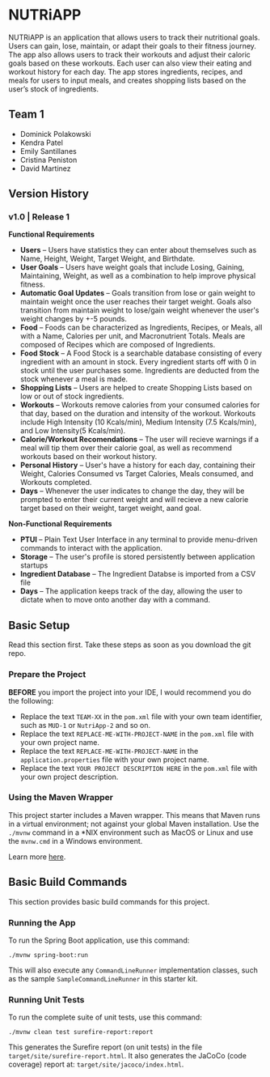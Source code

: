 # NUTRiAPP 
NUTRiAPP is an application that allows users to track their nutritional goals. Users can gain, lose, maintain, or adapt their goals to their fitness journey. The app also allows users to track their workouts and adjust their caloric goals based on these workouts. Each user can also view their eating and workout history for each day. The app stores ingredients, recipes, and meals for users to input meals, and creates shopping lists based on the user’s stock of ingredients. 

## Team 1 
- Dominick Polakowski 
- Kendra Patel 
- Emily Santillanes
- Cristina Peniston 
- David Martinez 

## Version History 

### v1.0 | Release 1

**Functional Requirements** 

- **Users** – Users have statistics they can enter about themselves such as Name, Height, Weight, Target Weight, and Birthdate. 
- **User Goals** – Users have weight goals that include Losing, Gaining, Maintaining, Weight, as well as a combination to help improve physical fitness. 
- **Automatic Goal Updates** – Goals transition from lose or gain weight to maintain weight once the user reaches their target weight. Goals also transition from maintain weight to lose/gain weight whenever the user's weight changes by +-5 pounds. 
- **Food** – Foods can be characterized as Ingredients, Recipes, or Meals, all with a Name, Calories per unit, and Macronutrient Totals. Meals are composed of Recipes which are composed of Ingredients. 
- **Food Stock** – A Food Stock is a searchable database consisting of every ingredient with an amount in stock. Every ingredient starts off with 0 in stock until the user purchases some. Ingredients are deducted from the stock whenever a meal is made. 
- **Shopping Lists** – Users are helped to create Shopping Lists based on low or out of stock ingredients. 
- **Workouts** – Workouts remove calories from your consumed calories for that day, based on the duration and intensity of the workout. Workouts include High Intensity (10 Kcals/min), Medium Intensity (7.5 Kcals/min), and Low Intensity(5 Kcals/min). 
- **Calorie/Workout Recomendations** – The user will recieve warnings if a meal will tip them over their calorie goal, as well as recommend workouts based on their workout history. 
- **Personal History** – User's have a history for each day, containing their Weight, Calories Consumed vs Target Calories, Meals consumed, and Workouts completed. 
- **Days** – Whenever the user indicates to change the day, they will be prompted to enter their current weight and will recieve a new calorie target based on their weight, target weight, aand goal. 

**Non-Functional Requirements**

- **PTUI** – Plain Text User Interface in any terminal to provide menu-driven commands to interact with the application. 
- **Storage** – The user's profile is stored persistently between application startups 
- **Ingredient Database** – The Ingredient Databse is imported from a CSV file 
- **Days** – The application keeps track of the day, allowing the user to dictate when to move onto another day with a command. 


## Basic Setup
Read this section first.  Take these steps as soon as you download the git repo.

### Prepare the Project
**BEFORE** you import the project into your IDE, I would recommend you do the following:
* Replace the text `TEAM-XX` in the `pom.xml` file with your own team identifier, such as
  `MUD-1` or `NutriApp-2` and so on.
* Replace the text `REPLACE-ME-WITH-PROJECT-NAME` in the `pom.xml` file with your own project name.
* Replace the text `REPLACE-ME-WITH-PROJECT-NAME` in the `application.properties` file with your own project name.
* Replace the text `YOUR PROJECT DESCRIPTION HERE` in the `pom.xml` file with your own project description.

### Using the Maven Wrapper
This project starter includes a Maven wrapper.  This means that Maven runs in a virtual
environment; not against your global Maven installation.  Use the `./mvnw` command in a *NIX
environment such as MacOS or Linux and use the `mvnw.cmd` in a Windows environment.

Learn more [here](https://maven.apache.org/wrapper/).

## Basic Build Commands
This section provides basic build commands for this project.

### Running the App
To run the Spring Boot application, use this command:

```shell
./mvnw spring-boot:run
```

This will also execute any `CommandLineRunner` implementation classes, such as
the sample `SampleCommandLineRunner` in this starter kit.

### Running Unit Tests
To run the complete suite of unit tests, use this command:

```shell
./mvnw clean test surefire-report:report
```

This generates the Surefire report (on unit tests) in the file
`target/site/surefire-report.html`.  It also generates the JaCoCo
(code coverage) report at: `target/site/jacoco/index.html`.
